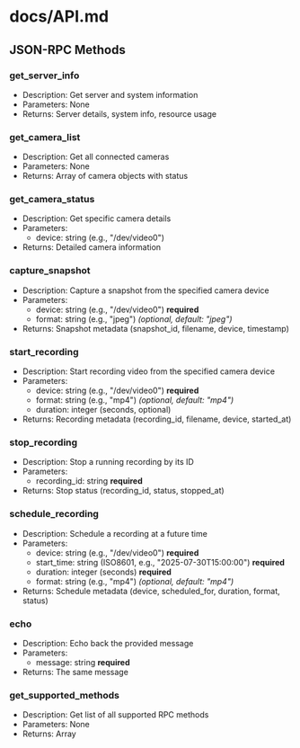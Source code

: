 # docs/API.md
## JSON-RPC Methods

### get_server_info
- Description: Get server and system information
- Parameters: None
- Returns: Server details, system info, resource usage

### get_camera_list
- Description: Get all connected cameras
- Parameters: None
- Returns: Array of camera objects with status

### get_camera_status
- Description: Get specific camera details
- Parameters: 
  - device: string (e.g., "/dev/video0")
- Returns: Detailed camera information

### capture_snapshot
- Description: Capture a snapshot from the specified camera device
- Parameters:
  - device: string (e.g., "/dev/video0") **required**
  - format: string (e.g., "jpeg") *(optional, default: "jpeg")*
- Returns: Snapshot metadata (snapshot_id, filename, device, timestamp)

### start_recording
- Description: Start recording video from the specified camera device
- Parameters:
  - device: string (e.g., "/dev/video0") **required**
  - format: string (e.g., "mp4") *(optional, default: "mp4")*
  - duration: integer (seconds, optional)
- Returns: Recording metadata (recording_id, filename, device, started_at)

### stop_recording
- Description: Stop a running recording by its ID
- Parameters:
  - recording_id: string **required**
- Returns: Stop status (recording_id, status, stopped_at)

### schedule_recording
- Description: Schedule a recording at a future time
- Parameters:
  - device: string (e.g., "/dev/video0") **required**
  - start_time: string (ISO8601, e.g., "2025-07-30T15:00:00") **required**
  - duration: integer (seconds) **required**
  - format: string (e.g., "mp4") *(optional, default: "mp4")*
- Returns: Schedule metadata (device, scheduled_for, duration, format, status)

### echo
- Description: Echo back the provided message
- Parameters:
  - message: string **required**
- Returns: The same message

### get_supported_methods
- Description: Get list of all supported RPC methods
- Parameters: None
- Returns: Array